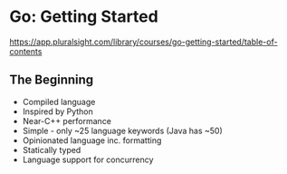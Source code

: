 # Go: Getting Started
https://app.pluralsight.com/library/courses/go-getting-started/table-of-contents

## The Beginning
- Compiled language
- Inspired by Python
- Near-C++ performance
- Simple - only ~25 language keywords (Java has ~50)
- Opinionated language inc. formatting
- Statically typed
- Language support for concurrency
